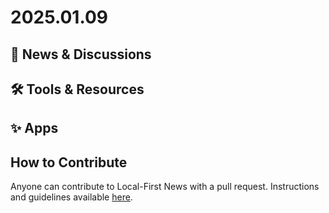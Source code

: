 # 2025.01.09

## 📰 News & Discussions



## 🛠️ Tools & Resources



## ✨ Apps




## How to Contribute
Anyone can contribute to Local-First News with a pull request. Instructions and guidelines available [here](https://github.com/localfirstnews/localfirstnews).
